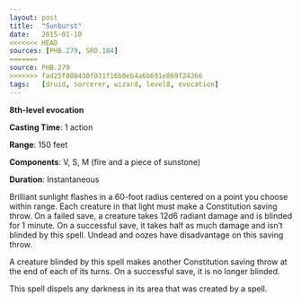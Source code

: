 ```yaml
---
layout: post
title:  "Sunburst"
date:   2015-01-10
<<<<<<< HEAD
sources: [PHB.279, SRD.184]
=======
source: PHB.279
>>>>>>> fad25f008430f031f16b0eb4a6b691e869f24366
tags:   [druid, sorcerer, wizard, level8, evocation]
---
```


**8th-level evocation**

**Casting Time**: 1 action

**Range**: 150 feet

**Components**: V, S, M (fire and a piece of sunstone)

**Duration**: Instantaneous

Brilliant sunlight flashes in a 60-foot radius centered on a point you choose within range. Each creature in that light must make a Constitution saving throw. On a failed save, a creature takes 12d6 radiant damage and is blinded for 1 minute. On a successful save, it takes half as much damage and isn’t blinded by this spell. Undead and oozes have disadvantage on this saving throw.

A creature blinded by this spell makes another Constitution saving throw at the end of each of its turns. On a successful save, it is no longer blinded.

This spell dispels any darkness in its area that was created by a spell.

